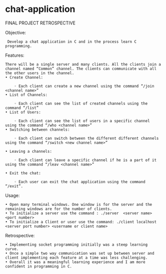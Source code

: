 # chat-application

FINAL PROJECT RETROSPECTIVE


Objective:

	 Develop a chat application in C and in the process learn C programming.

Features:

	There will be a single server and many clients. All the clients join a channel named “Common” channel. The clients can communicate with all the other users in the channel.
    • Create Channel:
    
        ◦ Each client can create a new channel using the command “/join <channel name>”
    • List of Channels:
    
        ◦ Each client can see the list of created channels using the command “/list”
    • List of Users:
    
        ◦ Each client can see the list of users in a specific channel using the command “/who <channel name>”
    • Switching between channels:
    
        ◦ Each client can switch between the different different channels using the command “/switch <new channel name>”
        
    • Leaving a channels:
    
        ◦ Each client can leave a specific channel if he is a part of it using the command “/leav <channel name>”
        
    • Exit the chat:
    
        ◦ Each user can exit the chat application using the command “/exit”.
Usage:

    • Open many terminal windows. One window is for the server and the remaining windows are for the number of clients.
    • To initialize a server use the command : ./server  <server name> <port number>
    • To initialize a Client or user use the command: ./client localhost <server port number> <username or client name>



Retrospective:

    • Implementing socket programming initially was a steep learning curve. 
    • Once a simple two way communication was set up between server and client implementing each feature at a time was less challenging.
    • Overall it was a meaningful learning experience and I am more confident in programming in C.
